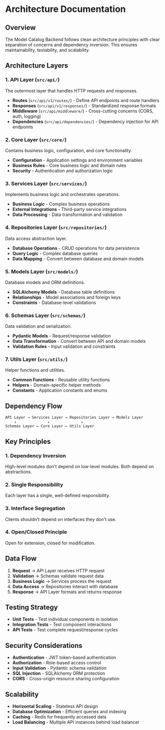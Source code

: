 # Architecture Documentation

## Overview

The Model Catalog Backend follows clean architecture principles with clear separation of concerns and dependency inversion. This ensures maintainability, testability, and scalability.

## Architecture Layers

### 1. API Layer (`src/api/`)

The outermost layer that handles HTTP requests and responses.

- **Routes** (`src/api/v1/routes/`) - Define API endpoints and route handlers
- **Responses** (`src/api/v1/responses/`) - Standardized response formats
- **Middleware** (`src/api/middleware/`) - Cross-cutting concerns (CORS, auth, logging)
- **Dependencies** (`src/api/dependencies/`) - Dependency injection for API endpoints

### 2. Core Layer (`src/core/`)

Contains business logic, configuration, and core functionality.

- **Configuration** - Application settings and environment variables
- **Business Rules** - Core business logic and domain rules
- **Security** - Authentication and authorization logic

### 3. Services Layer (`src/services/`)

Implements business logic and orchestrates operations.

- **Business Logic** - Complex business operations
- **External Integrations** - Third-party service integrations
- **Data Processing** - Data transformation and validation

### 4. Repositories Layer (`src/repositories/`)

Data access abstraction layer.

- **Database Operations** - CRUD operations for data persistence
- **Query Logic** - Complex database queries
- **Data Mapping** - Convert between database and domain models

### 5. Models Layer (`src/models/`)

Database models and ORM definitions.

- **SQLAlchemy Models** - Database table definitions
- **Relationships** - Model associations and foreign keys
- **Constraints** - Database-level validations

### 6. Schemas Layer (`src/schemas/`)

Data validation and serialization.

- **Pydantic Models** - Request/response validation
- **Data Transformation** - Convert between API and domain models
- **Validation Rules** - Input validation and constraints

### 7. Utils Layer (`src/utils/`)

Helper functions and utilities.

- **Common Functions** - Reusable utility functions
- **Helpers** - Domain-specific helper methods
- **Constants** - Application constants and enums

## Dependency Flow

```
API Layer → Services Layer → Repositories Layer → Models Layer
    ↓              ↓              ↓
Schemas Layer ← Core Layer ← Utils Layer
```

## Key Principles

### 1. Dependency Inversion

High-level modules don't depend on low-level modules. Both depend on abstractions.

### 2. Single Responsibility

Each layer has a single, well-defined responsibility.

### 3. Interface Segregation

Clients shouldn't depend on interfaces they don't use.

### 4. Open/Closed Principle

Open for extension, closed for modification.

## Data Flow

1. **Request** → API Layer receives HTTP request
2. **Validation** → Schemas validate request data
3. **Business Logic** → Services process the request
4. **Data Access** → Repositories interact with database
5. **Response** → API Layer formats and returns response

## Testing Strategy

- **Unit Tests** - Test individual components in isolation
- **Integration Tests** - Test component interactions
- **API Tests** - Test complete request/response cycles

## Security Considerations

- **Authentication** - JWT token-based authentication
- **Authorization** - Role-based access control
- **Input Validation** - Pydantic schema validation
- **SQL Injection** - SQLAlchemy ORM protection
- **CORS** - Cross-origin resource sharing configuration

## Scalability

- **Horizontal Scaling** - Stateless API design
- **Database Optimization** - Efficient queries and indexing
- **Caching** - Redis for frequently accessed data
- **Load Balancing** - Multiple API instances behind load balancer
